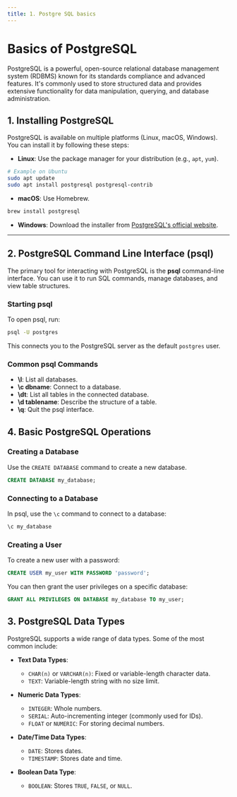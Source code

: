 ```yaml
---
title: 1. Postgre SQL basics
---
```


# Basics of PostgreSQL

PostgreSQL is a powerful, open-source relational database management system (RDBMS) known for its standards compliance and advanced features. It's commonly used to store structured data and provides extensive functionality for data manipulation, querying, and database administration.

## 1. Installing PostgreSQL

PostgreSQL is available on multiple platforms (Linux, macOS, Windows). You can install it by following these steps:

- **Linux**: Use the package manager for your distribution (e.g., `apt`, `yum`).
```bash
# Example on Ubuntu
sudo apt update
sudo apt install postgresql postgresql-contrib
```

- **macOS**: Use Homebrew.
```bash
brew install postgresql
```

- **Windows**: Download the installer from [PostgreSQL's official website](https://www.postgresql.org/download/windows/).

---

## 2. PostgreSQL Command Line Interface (psql)

The primary tool for interacting with PostgreSQL is the **psql** command-line interface. You can use it to run SQL commands, manage databases, and view table structures.

### Starting psql
To open psql, run:
```bash
psql -U postgres
```
This connects you to the PostgreSQL server as the default `postgres` user.

### Common psql Commands
- **\l**: List all databases.
- **\c dbname**: Connect to a database.
- **\dt**: List all tables in the connected database.
- **\d tablename**: Describe the structure of a table.
- **\q**: Quit the psql interface.


## 4. Basic PostgreSQL Operations

### Creating a Database
Use the `CREATE DATABASE` command to create a new database.
```sql
CREATE DATABASE my_database;
```

### Connecting to a Database
In psql, use the `\c` command to connect to a database:
```bash
\c my_database
```

### Creating a User
To create a new user with a password:
```sql
CREATE USER my_user WITH PASSWORD 'password';
```

You can then grant the user privileges on a specific database:
```sql
GRANT ALL PRIVILEGES ON DATABASE my_database TO my_user;
```


## 3. PostgreSQL Data Types

PostgreSQL supports a wide range of data types. Some of the most common include:

- **Text Data Types**: 
  - `CHAR(n)` or `VARCHAR(n)`: Fixed or variable-length character data.
  - `TEXT`: Variable-length string with no size limit.
  
- **Numeric Data Types**:
  - `INTEGER`: Whole numbers.
  - `SERIAL`: Auto-incrementing integer (commonly used for IDs).
  - `FLOAT` or `NUMERIC`: For storing decimal numbers.

- **Date/Time Data Types**:
  - `DATE`: Stores dates.
  - `TIMESTAMP`: Stores date and time.
  
- **Boolean Data Type**:
  - `BOOLEAN`: Stores `TRUE`, `FALSE`, or `NULL`.
